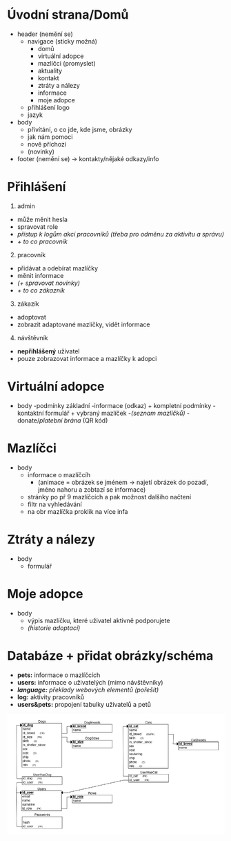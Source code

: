 # Úvodní strana/Domů
- header (nemění se)
  - navigace (sticky možná)
    - domů
    - virtuální adopce
    - mazlíčci (promyslet)
    - aktuality
    - kontakt
    - ztráty a nálezy
    - informace
    - moje adopce 
  - přihlášení logo
  - jazyk
- body
  - přivítání, o co jde, kde jsme, obrázky
  - jak nám pomoci
  - nově příchozí
  - (novinky)
- footer (nemění se) -> kontakty/nějaké odkazy/info 

# Přihlášení
1. admin
  - může měnit hesla
  - spravovat role
  - _přístup k logům akcí pracovníků (třeba pro odměnu za aktivitu a správu)_
  - _+ to co pracovník_
2. pracovník
  - přidávat a odebírat mazlíčky
  - měnit informace
  - _(+ spravovat novinky)_
  - _+ to co zákazník_
3. zákazík
  - adoptovat
  - zobrazit adaptované mazlíčky, vidět informace
4. návštěvník
  - **nepřihlášený** uživatel
  - pouze zobrazovat informace a mazlíčky k adopci

# Virtuální adopce
- body
  -podmínky základní
  -informace (odkaz) + kompletní podmínky
  -kontaktní formulář + vybraný mazlíček
  -_(seznam mazlíčků)_
  -donate/_platební brána_ (QR kód)

# Mazlíčci
- body
  - informace o mazlíčcíh
    - (animace = obrázek se jménem -> najetí obrázek do pozadí, jméno nahoru a zobtazí se informace)
  - stránky po př 9 mazlíčcích a pak možnost dalšího načtení
  - filtr na vyhledávání
  - na obr mazlíčka proklik na více infa

# Ztráty a nálezy
- body
  - formulář  

# Moje adopce
- body
  - výpis mazlíčku, které uživatel aktivně podporujete
  - _(historie adoptací)_

# Databáze + přidat obrázky/schéma
- **pets:** informace o mazlíčcích
- **users:** informace o uživatelých (mimo návštěvníky)
- _**language:** překlady webových elementů (pořešit)_
- **log:** aktivity pracovníků
- **users&pets:** propojení tabulky uživatelů a petů

<p align="center">
  <img src="./UsersAndPetsScheme.png" width="550" title="Scheme Users & Pets">
</p>
